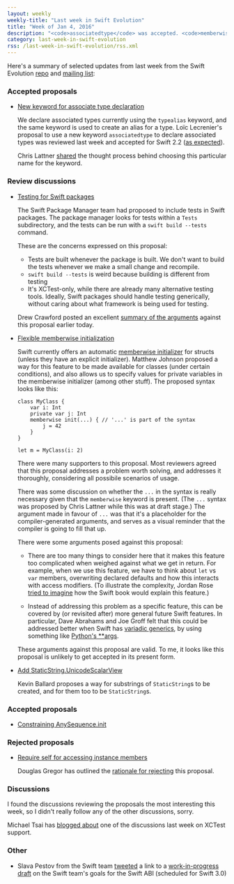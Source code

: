 ```yaml
---
layout: weekly
weekly-title: "Last week in Swift Evolution"
title: "Week of Jan 4, 2016"
description: "<code>associatedtype</code> was accepted. <code>memberwise init</code> and package testing were hotly debated."
category: last-week-in-swift-evolution
rss: /last-week-in-swift-evolution/rss.xml
---
```


Here's a summary of selected updates from last
week from the Swift Evolution
[repo](https://github.com/apple/swift-evolution) and [mailing
list](https://lists.swift.org/pipermail/swift-evolution/):

### Accepted proposals

  - [New keyword for associate type declaration][associated]

    We declare associated types currently using the `typealias` keyword,
    and the same keyword is used to create an alias for a type. Loïc
    Lecrenier's proposal to use a new keyword `associatedtype` to
    declare associated types was reviewed last week and
    accepted for Swift 2.2 ([as expected](/last-week-in-swift-evolution/2016/swift-evolution-week-of-12-28#associatedtype)).

    Chris Lattner [shared](https://lists.swift.org/pipermail/swift-evolution/Week-of-Mon-20160104/006071.html) the thought process behind
    choosing this particular name for the keyword.

### Review discussions

  - [Testing for Swift packages][swift_tests]

    The Swift Package Manager team had proposed to include tests in
    Swift packages. The package manager looks for tests within a `Tests`
    subdirectory, and the tests can be run with a `swift build --tests`
    command.

    These are the concerns expressed on this proposal:

      * Tests are built whenever the package is built. We don't want to
        build the tests whenever we make a small change and recompile.
      * `swift build --tests` is weird because building is different
        from testing
      * It's XCTest-only, while there are already many alternative
        testing tools. Ideally, Swift packages should handle testing
        generically, without caring about what framework is being used
        for testing.

    Drew Crawford posted an excellent [summary of the arguments](https://lists.swift.org/pipermail/swift-evolution/Week-of-Mon-20160111/006197.html)
    against this proposal earlier today.

  - [Flexible memberwise initialization][flexible_init]

    Swift currently offers an automatic [memberwise
    initializer][memberwise_swift_book] for structs (unless they
    have an explicit initializer).
    Matthew Johnson proposed a way for this feature to be made available
    for classes (under certain conditions), and also allows us to
    specify values for private variables in the memberwise initializer
    (among other stuff). The proposed syntax looks like this:

        class MyClass {
            var i: Int
            private var j: Int
            memberwise init(...) { // '...' is part of the syntax
                j = 42
            }
        }

        let m = MyClass(i: 2)

    There were many supporters to this proposal. Most reviewers agreed 
    that this proposal addresses a problem worth solving, and addresses
    it thoroughly, considering all possibile scenarios of usage.
    
    There was some discussion on whether the `...` in the syntax is
    really necessary given that the `memberwise` keyword is present.
    (The `...` syntax was proposed by Chris Lattner while this was at
    draft stage.) The argument made in favour of `...` was that it's a
    placeholder for the compiler-generated arguments, and serves as a
    visual reminder that the compiler is going to fill that up.

    There were some arguments posed against this proposal:

      * There are too many things to consider here that it makes this
        feature too complicated when weighed against what we get in
        return. For example, when we use this feature, we have to think
        about `let` vs `var` members, overwriting declared defaults and
        how this interacts with access modifiers. (To illustrate the
        complexity, Jordan Rose [tried to imagine](https://lists.swift.org/pipermail/swift-evolution/Week-of-Mon-20160104/005960.html)
        how the Swift book would explain this feature.)

      * Instead of addressing this problem as a specific feature, this
        can be covered by (or revisited after) more general future Swift
        features. In particular, Dave Abrahams and Joe Groff felt that
        this could be addressed better when Swift has [variadic
        generics](https://en.wikipedia.org/wiki/Variadic_template), by
        using something like [Python's
        **args](https://docs.python.org/dev/tutorial/controlflow.html#arbitrary-argument-lists).

    These arguments against this proposal are valid. To me, it looks
    like this proposal is unlikely to get accepted in its present form. 

[associated]: https://github.com/apple/swift-evolution/blob/master/proposals/0011-replace-typealias-associated.md
[swift_tests]: https://github.com/apple/swift-evolution/blob/master/proposals/0019-package-manager-testing.md
[flexible_init]: https://github.com/apple/swift-evolution/blob/master/proposals/0018-flexible-memberwise-initialization.md
[memberwise_swift_book]: https://developer.apple.com/library/ios/documentation/Swift/Conceptual/Swift_Programming_Language/Initialization.html#//apple_ref/doc/uid/TP40014097-CH18-ID214

  - [Add StaticString.UnicodeScalarView](https://github.com/apple/swift-evolution/blob/master/proposals/0010-add-staticstring-unicodescalarview.md)

    Kevin Ballard proposes a way for substrings of `StaticString`s to be
    created, and for them too to be `StaticString`s.

### Accepted proposals

  * [Constraining AnySequence.init](https://github.com/apple/swift-evolution/blob/master/proposals/0014-constrained-AnySequence.md)

### Rejected proposals

  * [Require self for accessing instance members](https://github.com/apple/swift-evolution/blob/master/proposals/0009-require-self-for-accessing-instance-members.md)

    Douglas Gregor has outlined the [rationale for rejecting](https://lists.swift.org/pipermail/swift-evolution/Week-of-Mon-20160104/005478.html) this proposal.

### Discussions

I found the discussions reviewing the proposals the most interesting
this week, so I didn't really follow any of the other discussions,
sorry.

Michael Tsai has [blogged about](http://mjtsai.com/blog/2016/01/10/proposal-xctest-support-for-swift-error-handling/) one of the discussions last week on XCTest support.

### Other

 - Slava Pestov from the Swift team [tweeted](https://twitter.com/slava_pestov/status/685257918220898304) a link to a [work-in-progress draft](https://github.com/apple/swift/blob/master/docs/LibraryEvolution.rst) on the Swift team's goals
   for the Swift ABI (scheduled for Swift 3.0)

